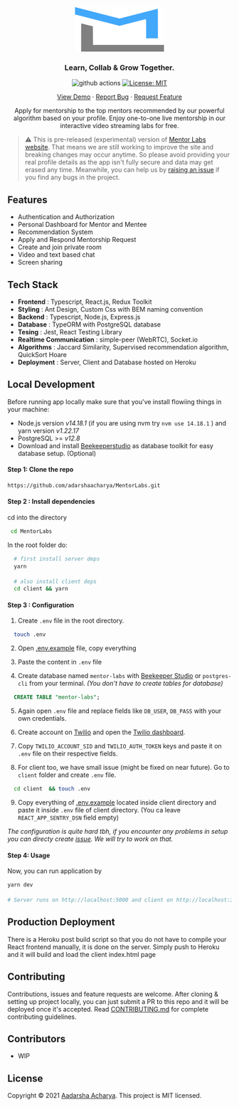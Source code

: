 <p align="center">
<a href="https://mentorlabs.herokuapp.com/">
<img src="media/logo.svg"  alt="logo" height="100px" width="200"/>
</a>

<h3 align="center">Learn, Collab & Grow Together.</h3>
</p>

<p align="center">
<img src="https://img.shields.io/github/workflow/status/adarshaacharya/MentorLabs/build" alt="github actions" />

<a href="https://github.com/adarshaacharya/MentorLabs/blob/master/LICENSE" target="_blank">
<img alt="License: MIT" src="https://img.shields.io/github/license/adarshaacharya/MentorLabs" />
</a>
</p>

<p align="center">
<a href="https://mentorlabs.herokuapp.com">View Demo</a>
·
<a href="https://github.com/adarshaacharya/MentorLabs/issues">Report Bug</a>
·
<a href="https://github.com/adarshaacharya/MentorLabs/issues">Request Feature</a>
</p>

<p align="center">
Apply for mentorship to the top mentors recommended by our powerful algorithm based on your profile. Enjoy one-to-one live mentorship in our interactive video streaming labs for free. 
</p>

> ⚠️ This is pre-released (experimental) version of [Mentor Labs website](https://mentorlabs.herokuapp.com). That means we are still working to improve the site and breaking changes may occur anytime. So please avoid providing your real profile details as the app isn't fully secure and data may get erased any time. Meanwhile, you can help us by [raising an issue](https://github.com/adarshaacharya/MentorLabs/issues/new/choose) if you find any bugs in the project.

## Features

- Authentication and Authorization
- Personal Dashboard for Mentor and Mentee
- Recommendation System
- Apply and Respond Mentorship Request
- Create and join private room
- Video and text based chat
- Screen sharing

## Tech Stack

- **Frontend** : Typescript, React.js, Redux Toolkit
- **Styling** : Ant Design, Custom Css with BEM naming convention
- **Backend** : Typescript, Node.js, Express.js
- **Database** : TypeORM with PostgreSQL database
- **Tesing** : Jest, React Testing Library
- **Realtime Communication** : simple-peer (WebRTC), Socket.io
- **Algorithms** : Jaccard Similarity, Supervised recommendation algorithm, QuickSort Hoare
- **Deployment** : Server, Client and Database hosted on Heroku

## Local Development

Before running app locally make sure that you've install flowiing things in your machine:

- Node.js version _v14.18.1_ (if you are using nvm try `nvm use 14.18.1` ) and yarn version _v1.22.17_
- PostgreSQL >= _v12.8_
- Download and install [Beekeeperstudio](https://www.beekeeperstudio.io/) as database toolkit for easy database setup. (Optional)

#### Step 1: Clone the repo

```sh
https://github.com/adarshaacharya/MentorLabs.git
```

#### Step 2 : Install dependencies

cd into the directory

```sh
 cd MentorLabs
```

In the root folder do:

```sh
  # first install server deps
  yarn

  # also install client deps
  cd client && yarn
```

#### Step 3 : Configuration

1.  Create `.env` file in the root directory.

```sh
  touch .env
```

2. Open [.env.example](./.env.example) file, copy everything

3. Paste the content in `.env` file

4. Create database named `mentor-labs` with [Beekeeper Studio](https://www.beekeeperstudio.io/) or `postgres-cli` from your terminal. _(You don't have to create tables for database)_

```sql
  CREATE TABLE "mentor-labs";
```

5. Again open `.env` file and replace fields like `DB_USER`, `DB_PASS` with your own credentials.

6. Create account on [Twilio](https://twilio.com/) and open the [Twilio dashboard](https://console.twilio.com/?frameUrl=/console).

7. Copy `TWILIO_ACCOUNT_SID` and `TWILIO_AUTH_TOKEN` keys and paste it on `.env` file on their respective fields.

8. For client too, we have small issue (might be fixed on near future). Go to `client` folder and create `.env` file.

```sh
  cd client  && touch .env
```

9. Copy everything of [.env.example](./client/.env.example) located inside client directory and paste it inside `.env` file of client directory. (You ca leave `REACT_APP_SENTRY_DSN` field empty)

_The configuration is quite hard tbh, if you encounter any problems in setup you can directy create [issue](github.com/adarshaacharya/MentorLabs/issues). We will try to work on that._

#### Step 4: Usage

Now, you can run application by

```sh
yarn dev

# Server runs on http://localhost:5000 and client on http://localhost:3000

```

## Production Deployment

There is a Heroku post build script so that you do not have to compile your React frontend manually, it is done on the server. Simply push to Heroku and it will build and load the client index.html page

## Contributing

Contributions, issues and feature requests are welcome. After cloning & setting up project locally, you can just submit a PR to this repo and it will be deployed once it's accepted.
Read [CONTRIBUTING.md](https://github.com/adarshaacharya/MentorLabs/blob/master/CONTRIBUTING.md) for complete contributing guidelines.

## Contributors

- WIP

## License

Copyright © 2021 [Aadarsha Acharya](https://adarshaacharya.com.np).
This project is MIT licensed.
